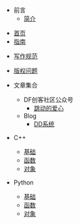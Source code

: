 - 前言
    - [简介](zh-cn/README.md)
    
<!-- docs/_sidebar.md -->

* [首页](zh-cn/)
* [指南](zh-cn/guide)
- [写作规范](zh-cn/写作规范/README)
- [版权问题](media/credit)
- 文章集合
    - DF创客社区公众号
        - [跳动的爱心](文章集合/DF创客社区公众号/aixin)
    - Blog
        - [DD系统](文章集合/Blog/dd)


- C++
    - [基础](zh-cn/C++/base.md)
    - [函数](zh-cn/C++/func.md)
    - [对象](zh-cn/C++/object.md)

- Python
    - [基础](zh-cn/Python/base.md)
    - [函数](zh-cn/Python/func.md)
    - [对象](zh-cn/Python/object.md)
